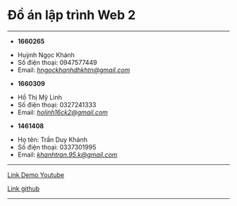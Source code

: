 # Đồ án lập trình Web 2
----
* **1660265**
 - Huỳnh Ngọc Khánh
 - Số điện thoại: 0947577449
 - Email: *hngockhanhdhkhtn@gmail.com*
* **1660309**
 - Hồ Thị Mỹ Linh
 - Số điện thoại: 0327241333
 - Email: *holinh16ck2@gmail.com*
 * **1461408**
 - Họ tên: Trần Duy Khánh
 - Số điện thoại: 0337301995
 - Email: *khanhtran.95.k@gmail.com*
 ----
[Link Demo Youtube](https://wikipedia.org)

[Link github](https://wikipedia.org)

----
